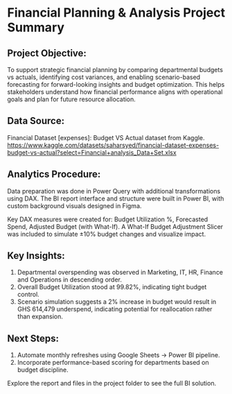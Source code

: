 # Financial Planning & Analysis Project Summary

## Project Objective:
To support strategic financial planning by comparing departmental budgets vs actuals, identifying cost variances, and enabling scenario-based forecasting for forward-looking insights and budget optimization.
This helps stakeholders understand how financial performance aligns with operational goals and plan for future resource allocation.

## Data Source:
Financial Dataset [expenses]: Budget VS Actual dataset from Kaggle.
https://www.kaggle.com/datasets/saharsyed/financial-dataset-expenses-budget-vs-actual?select=Financial+analysis_Data+Set.xlsx


## Analytics Procedure:
Data preparation was done in Power Query with additional transformations using DAX.
The BI report interface and structure were built in Power BI, with custom background visuals designed in Figma.

Key DAX measures were created for: Budget Utilization %, Forecasted Spend, Adjusted Budget (with What-If).
A What-If Budget Adjustment Slicer was included to simulate ±10% budget changes and visualize impact.

## Key Insights:
1. Departmental overspending was observed in Marketing, IT, HR, Finance and Operations in descending order.
2. Overall Budget Utilization stood at 99.82%, indicating tight budget control.
3. Scenario simulation suggests a 2% increase in budget would result in GHS 614,479 underspend, indicating potential for reallocation rather than expansion.

## Next Steps:
1. Automate monthly refreshes using Google Sheets → Power BI pipeline.
2. Incorporate performance-based scoring for departments based on budget discipline.

Explore the report and files in the project folder to see the full BI solution.
